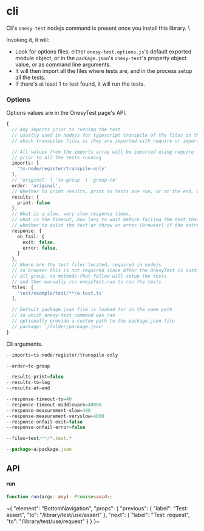 
 # cli

 Cli's `onesy-test` nodejs command is present once you install this library. \

Invoking it, it will:
- Look for options files, either `onesy-test.options.js`'s default exported module object, or in the `package.json`'s `onesy-test`'s property object value, or as command line arguments.
- It will then import all the files where tests are, and in the process setup all the tests.
- If there's at least 1 `to` test found, it will run the tests.

### Options

Options values are in the OnesyTest page's API.

```ts
{
  // Any imports prior to running the test
  // usually used in nodejs for typescript transpile of the files on they fly
  // which transpiles files as they are imported with require or import

  // All values from the imports array will be imported using require
  // prior to all the tests running
  imports: [
    'ts-node/register/transpile-only'
  ],
  // 'original' | 'to-group' | 'group-to'
  order: 'original',
  // Whether to print results, print as tests are run, or at the end, minify errors, if to wirte in the html, if yes in the element with provided id, etc.
  results: {
    print: false
  },
  // What is a slow, very slow response times,
  // what is the timeout, how long to wait before failing the test that is, etc.
  // whether to exist the test or throw an error (browser) if the entre test fails
  response: {
    on_fail: {
      exit: false,
      error: false,
    }
  },
  // Where are the test files located, required in nodejs
  // in browser this is not required since after the OnesyTest is instantiated
  // all group, to methods that follow will setup the tests
  // and then manually run onesyTest.run to run the tests
  files: [
    'test/example/test/**/a.test.ts'
  ],

  // Default package.json file is looked for in the same path
  // in which onesy-test command was ran
  // optionally provide a custom path to the package.json file
  // package: '/folder/package.json'
}
```

Cli arguments.

```ts
--imports=ts-node/register/transpile-only

--order=to-group

--results-print=false
--results-to=log
--results-at=end

--response-timeout-to=40
--response-timeout-middleware=40000
--response-measurement-slow=400
--response-measurement-veryslow=4000
--response-onfail-exit=false
--response-onfail-error=false

--files=test/**/*.test.*

--package=a/package.json
```

## API

#### run

```ts
function run(argv: any): Promise<void>;
```


~{
  "element": "BottomNavigation",
  "props": {
    "previous": {
      "label": "Test: assert",
      "to": "/library/test/use/assert"
    },
    "next": {
      "label": "Test: request",
      "to": "/library/test/use/request"
    }
  }
}~
